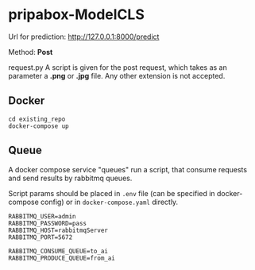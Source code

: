# pripabox-ModelCLS


Url for prediction:  http://127.0.0.1:8000/predict

Method: **Post**

 request.py
A script is given for the post request, which takes as an parameter a **.png** or **.jpg** file. Any other extension is not accepted. 


## Docker

```
cd existing_repo
docker-compose up
```

## Queue

A docker compose service "queues" run a script, that consume requests and send results by rabbitmq queues.

Script params should be placed in `.env` file (can be specified in docker-compose config) or in `docker-compose.yaml` directly.

```lombok.config
RABBITMQ_USER=admin
RABBITMQ_PASSWORD=pass
RABBITMQ_HOST=rabbitmqServer
RABBITMQ_PORT=5672

RABBITMQ_CONSUME_QUEUE=to_ai
RABBITMQ_PRODUCE_QUEUE=from_ai
```
